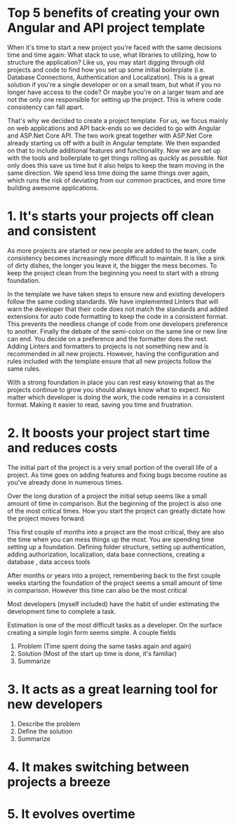 # Top 5 benefits of creating your own Angular and API project template

When it's time to start a new project you're faced with the same decisions time and time again: What stack to use, what libraries to utilizing, how to structure the application? Like us, you may start digging through old projects and code to find how you set up some initial boilerplate (i.e. Database Connections, Authentication and Localization). This is a great solution if you're a single developer or on a small team, but what if you no longer have access to the code? Or maybe you're on a larger team and are not the only one responsible for setting up the project. This is where code consistency can fall apart.

That's why we decided to create a project template. For us, we focus mainly on web applications and API back-ends so we decided to go with Angular and ASP.Net Core API. The two work great together with ASP.Net Core already starting us off with a built in Angular template. We then expanded on that to include additional features and functionality. Now we are set up with the tools and boilerplate to get things rolling as quickly as possible. Not only does this save us time but it also helps to keep the team moving in the same direction. We spend less time doing the same things over again, which runs the risk of deviating from our common practices, and more time building awesome applications.

# 1. It's starts your projects off clean and consistent

As more projects are started or new people are added to the team, code consistency becomes increasingly more difficult to maintain. It is like a sink of dirty dishes, the longer you leave it, the bigger the mess becomes. To keep the project clean from the beginning you need to start with a strong foundation. 

In the template we have taken steps to ensure new and existing developers follow the same coding standards. We have implemented Linters that will warn the developer that their code does not match the standards and added extensions for auto code formatting to keep the code in a consistent format. This prevents the needless change of code from one developers preference to another. Finally the debate of the semi-colon on the same line or new line can end. You decide on a preference and the formatter does the rest. Adding Linters and formatters to projects is not something new and is recommended in all new projects. However, having the configuration and rules included with the template ensure that all new projects follow the same rules.

With a strong foundation in place you can rest easy knowing that as the projects continue to grow you should always know what to expect. No matter which developer is doing the work, the code remains in a consistent format. Making it easier to read, saving you time and frustration.

# 2. It boosts your project start time and reduces costs

The initial part of the project is a very small portion of the overall life of a project. As time goes on adding features and fixing bugs become routine as you've already done in numerous times. 

Over the long duration of a project the initial setup seems like a small amount of time in comparison. But the beginning of the project is also one of the most critical times. How you start the project can greatly dictate how the project moves forward. 

This first couple of months into a project are the most critical, they are also the time when you can mess things up the most. You are spending time setting up a foundation. Defining folder structure, setting up authentication, adding authorization, localization, data base connections, creating a database , data access tools 

After months or years into a project, remembering back to the first couple weeks starting the foundation of the project seems a small amount of time in comparison. However this time can also be the most critical 

Most developers (myself included) have the habit of under estimating the development time to complete a task. 



Estimation is one of the most difficult tasks as a developer. On the surface creating a simple login form seems simple. A couple fields 

1. Problem (Time spent doing the same tasks again and again)
2. Solution (Most of the start up time is done, it's familiar)
3. Summarize 

# 3. It acts as a great learning tool for new developers 

1. Describe the problem
2. Define the solution
3. Summarize

# 4. It makes switching between projects a breeze 



# 5. It evolves overtime

